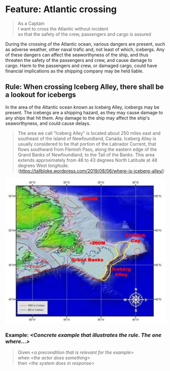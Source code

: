 # Feature: Atlantic crossing

> As a Captain  
I want to cross the Atlantic without incident  
so that the safety of the crew, passengers and cargo is assured

During the crossing of the Atlantic ocean, various dangers are present, such as
adverse weather, other naval trafic and, not least of which, icebergs. Any of
these dangers can affect the seaworthyness of the ship, and thus threaten the
safety of the passengers and crew, and cause damage to cargo. Harm to the
passengers and crew, or damaged cargo, could have financial implications as the
shipping company may be held liable.

## Rule: When crossing Iceberg Alley, there shall be a lookout for icebergs

In the area of the Altantic ocean known as Iceberg Alley, icebergs may be
present. The icebergs are a shipping hazard, as they may cause damage to any
ships that hit them. Any damage to the ship may affect the ship's
seaworthyness, and could cause delays.

> The area we call “Iceberg Alley” is located about 250 miles east and southeast of the island of Newfoundland, Canada. Iceberg Alley is usually considered to be that portion of the Labrador Current, that flows southward from Flemish Pass, along the eastern edge of the Grand Banks of Newfoundland, to the Tail of the Banks. This area extends approximately from 48 to 43 degrees North Latitude at 48 degrees West longitude.  
> (https://tallbloke.wordpress.com/2019/08/06/where-is-iceberg-alley/)

![Iceberg Alley [credit: U.S. Coast Guard]](berg-alley.webp)

### Example: *\<Concrete example that illustrates the rule. The one where...>*

> Given *\<a precondition that is relevant for the example>*  
when *\<the actor does something>*  
then *\<the system does in response>*  

<div style="page-break-after: always"></div>
